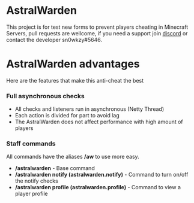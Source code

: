 # AstralWarden

This project is for test new forms to prevent players cheating in Minecraft Servers, pull requests are wellcome, if you
need a support join [discord](https://discord.gg/XV47PSmZ) or
contact the developer sn0wkzy#5646.

# AstralWarden advantages

Here are the features that make this anti-cheat the best

### Full asynchronous checks

* All checks and listeners run in asynchronous (Netty Thread)
* Each action is divided for part to avoid lag
* The AstralWarden does not affect performance with high amount of players

### Staff commands

All commands have the aliases **/aw** to use more easy.

* **/astralwarden** - Base command
* **/astralwarden notify (astralwarden.notify)** - Command to turn on/off the notify checks
* **/astralwarden profile (astralwarden.profile)** - Command to view a player profile
